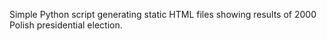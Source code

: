 Simple Python script generating static HTML files showing results of 2000 Polish presidential election.

